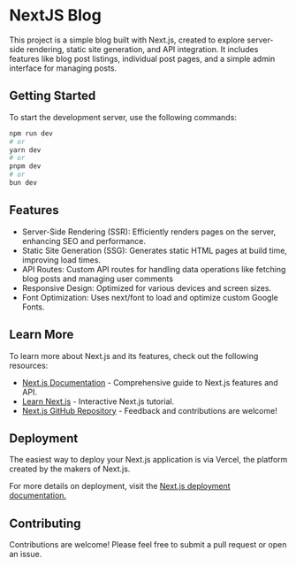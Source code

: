 # NextJS Blog

This project is a simple blog built with Next.js, created to explore server-side rendering, static site generation, and API integration. It includes features like blog post listings, individual post pages, and a simple admin interface for managing posts. 

## Getting Started

To start the development server, use the following commands:

```bash
npm run dev
# or
yarn dev
# or
pnpm dev
# or
bun dev
```

## Features

- Server-Side Rendering (SSR): Efficiently renders pages on the server, enhancing SEO and performance.
- Static Site Generation (SSG): Generates static HTML pages at build time, improving load times.
- API Routes: Custom API routes for handling data operations like fetching blog posts and managing user comments
- Responsive Design: Optimized for various devices and screen sizes.
- Font Optimization: Uses next/font to load and optimize custom Google Fonts.

## Learn More

To learn more about Next.js and its features, check out the following resources:

- [Next.js Documentation](https://nextjs.org/docs) - Comprehensive guide to Next.js features and API.
- [Learn Next.js](https://nextjs.org/learn) - Interactive Next.js tutorial.
- [Next.js GitHub Repository](https://github.com/vercel/next.js/) - Feedback and contributions are welcome!

## Deployment

The easiest way to deploy your Next.js application is via Vercel, the platform created by the makers of Next.js.

For more details on deployment, visit the [Next.js deployment documentation.](https://nextjs.org/docs/pages/building-your-application/deploying)

## Contributing

Contributions are welcome! Please feel free to submit a pull request or open an issue.